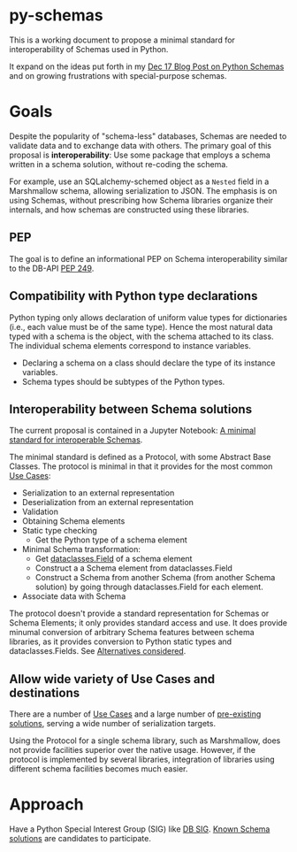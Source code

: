 # py-schemas


This is a working document to propose a minimal standard for interoperability of Schemas used in Python. 

It expand on the ideas put forth in my [Dec 17 Blog Post on Python Schemas](https://ict.swisscom.ch/2017/12/python-schema/) and on growing frustrations with special-purpose schemas. 

# Goals

Despite the popularity of "schema-less" databases, Schemas are needed to validate data and to exchange data with others. The primary goal of this proposal is **interoperability**: Use some package that employs a schema written in a schema solution, without re-coding the schema. 

For example, use an SQLalchemy-schemed object as a `Nested` field in a Marshmallow schema, allowing serialization to JSON. The emphasis is on using Schemas, without prescribing how Schema libraries organize their internals, and how schemas are constructed using these libraries.  

## PEP

The goal is to define an informational PEP on Schema interoperability similar to the DB-API [PEP 249](https://www.python.org/dev/peps/pep-0249/). 

## Compatibility with Python type declarations

Python typing only allows declaration of uniform value types for dictionaries (i.e., each value must be of the same type). Hence the most natural data typed with a schema is the object, with the schema attached to its class. The individual schema elements correspond to instance variables. 

* Declaring a schema on a class should declare the type of its instance variables.  
* Schema types should be subtypes of the Python types. 


## Interoperability between Schema solutions

The current proposal is contained in a Jupyter Notebook: [A minimal standard for interoperable Schemas](SchemaProtocol.ipynb).

The minimal standard is defined as a Protocol, with some Abstract Base Classes. The protocol is minimal in that it provides for the most common 
[Use Cases](UseCases.md):
* Serialization to an external representation
* Deserialization from an external representation
* Validation
* Obtaining Schema elements
* Static type checking
  * Get the Python type of a schema element 
* Minimal Schema transformation:
  * Get [dataclasses.Field](https://docs.python.org/3/library/dataclasses.html#dataclasses.Field) of a schema element
  * Construct a a Schema element from dataclasses.Field
  * Construct a Schema from another Schema (from another Schema solution) by going through dataclasses.Field for each element. 
* Associate data with Schema

The protocol doesn't provide a standard representation for Schemas or Schema Elements; it only provides standard access and use. It does provide minumal conversion of arbitrary Schema features between schema libraries, as it provides conversion to Python static types and dataclasses.Fields. See [Alternatives considered](alternatives.md).



## Allow wide variety of Use Cases and destinations

There are a number of [Use Cases](UseCases.md) and a large number of [pre-existing solutions](ExistingSolutions.md), serving a wide number of serialization targets. 

Using the Protocol for a single schema library, such as Marshmallow, does not provide facilities superior over the native usage. However, if the protocol is implemented by several libraries, integration of libraries using different schema facilities becomes much easier.

# Approach

Have a Python Special Interest Group (SIG) like [DB SIG](https://www.python.org/community/sigs/current/db-sig/). [Known Schema solutions](ExistingSolutions.md) are candidates to participate. 





